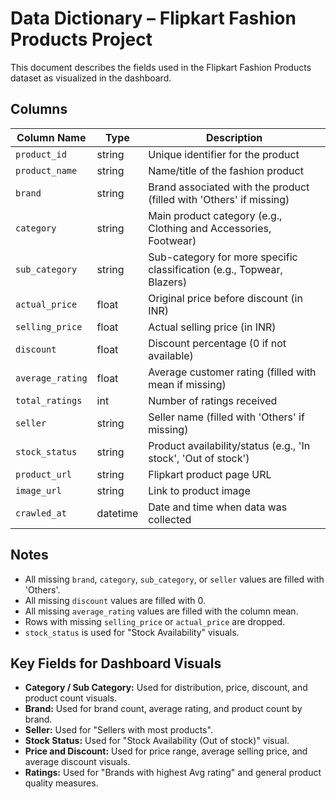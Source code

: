 # Data Dictionary – Flipkart Fashion Products Project

This document describes the fields used in the Flipkart Fashion Products dataset as visualized in the dashboard.

## Columns

| Column Name      | Type      | Description                                                             |
|------------------|-----------|-------------------------------------------------------------------------|
| `product_id`     | string    | Unique identifier for the product                                       |
| `product_name`   | string    | Name/title of the fashion product                                       |
| `brand`          | string    | Brand associated with the product (filled with 'Others' if missing)     |
| `category`       | string    | Main product category (e.g., Clothing and Accessories, Footwear)        |
| `sub_category`   | string    | Sub-category for more specific classification (e.g., Topwear, Blazers)  |
| `actual_price`   | float     | Original price before discount (in INR)                                 |
| `selling_price`  | float     | Actual selling price (in INR)                                           |
| `discount`       | float     | Discount percentage (0 if not available)                                |
| `average_rating` | float     | Average customer rating (filled with mean if missing)                   |
| `total_ratings`  | int       | Number of ratings received                                              |
| `seller`         | string    | Seller name (filled with 'Others' if missing)                           |
| `stock_status`   | string    | Product availability/status (e.g., 'In stock', 'Out of stock')          |
| `product_url`    | string    | Flipkart product page URL                                               |
| `image_url`      | string    | Link to product image                                                   |
| `crawled_at`     | datetime  | Date and time when data was collected                                   |

## Notes

- All missing `brand`, `category`, `sub_category`, or `seller` values are filled with 'Others'.
- All missing `discount` values are filled with 0.
- All missing `average_rating` values are filled with the column mean.
- Rows with missing `selling_price` or `actual_price` are dropped.
- `stock_status` is used for "Stock Availability" visuals.

## Key Fields for Dashboard Visuals

- **Category / Sub Category:** Used for distribution, price, discount, and product count visuals.
- **Brand:** Used for brand count, average rating, and product count by brand.
- **Seller:** Used for "Sellers with most products".
- **Stock Status:** Used for "Stock Availability (Out of stock)" visual.
- **Price and Discount:** Used for price range, average selling price, and average discount visuals.
- **Ratings:** Used for "Brands with highest Avg rating" and general product quality measures.
